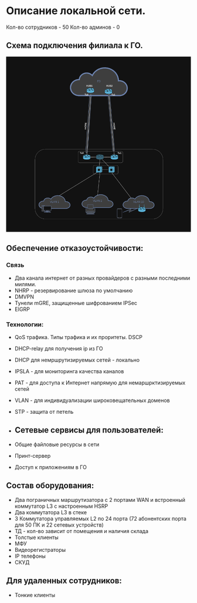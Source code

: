 # Описание локальной сети.

Кол-во сотрудников - 50
Кол-во админов - 0

## Схема подключения филиала к ГО.
![Схема LAN](https://github.com/zakharovnpa/project-network-design/blob/create-0.0.1/Files/LAN.png)

## Обеспечение отказоустойчивости:
### Связь
- Два канала интернет от разных провайдеров с разными последними милями.
- NHRP - резервирование шлюза по умолчанию
- DMVPN
- Тунели mGRE, защищенные шифрованием IPSec
- EIGRP

### Технологии:
- QoS трафика. Типы трафика и их проритеты. DSCP
- DHCP-relay для получения ip из ГО
- DHCP для немршрутизируемых сетей - локально
- IPSLA - для мониторинга качества каналов
- PAT - для доступа к Интернет напрямую для немаршрктизируемых сетей
- VLAN - для индивидуализации широковещательных доменов
- STP - защита от петель

- ## Сетевые сервисы для пользователей:
- Общие файловые ресурсы в сети
- Принт-сервер
- Доступ к приложениям в ГО 

## Состав оборудования:
- Два пограничных маршрутизатора с 2 портами WAN и встроенный коммутатор L3 с настроенным HSRP
- Два коммутатора L3 в стеке
- 3 Коммутатора управляемых L2 по 24 порта (72 абонентских порта для 50 ПК и 22 сетевых устройств)
- ТД - кол-во зависит от помещения и наличия склада
- Толстые клиенты
- МФУ
- Видеорегистраторы
- IP телефоны
- СКУД

## Для удаленных сотрудников:
- Тонкие клиенты
